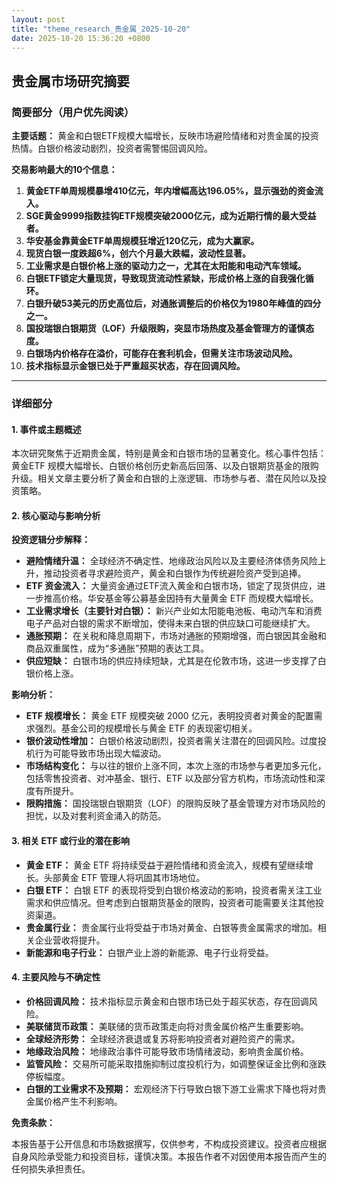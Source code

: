 ```yaml
---
layout: post
title: "theme_research_贵金属_2025-10-20"
date: 2025-10-20 15:36:20 +0800
---
```


## 贵金属市场研究摘要

### 简要部分（用户优先阅读）

**主要话题：** 黄金和白银ETF规模大幅增长，反映市场避险情绪和对贵金属的投资热情。白银价格波动剧烈，投资者需警惕回调风险。

**交易影响最大的10个信息：**

1.  **黄金ETF单周规模暴增410亿元，年内增幅高达196.05%，显示强劲的资金流入。**
2.  **SGE黄金9999指数挂钩ETF规模突破2000亿元，成为近期行情的最大受益者。**
3.  **华安基金靠黄金ETF单周规模狂增近120亿元，成为大赢家。**
4.  **现货白银一度跌超6%，创六个月最大跌幅，波动性显著。**
5.  **工业需求是白银价格上涨的驱动力之一，尤其在太阳能和电动汽车领域。**
6.  **白银ETF锁定大量现货，导致现货流动性紧缺，形成价格上涨的自我强化循环。**
7.  **白银升破53美元的历史高位后，对通胀调整后的价格仅为1980年峰值的四分之一。**
8.  **国投瑞银白银期货（LOF）升级限购，突显市场热度及基金管理方的谨慎态度。**
9.  **白银场内价格存在溢价，可能存在套利机会，但需关注市场波动风险。**
10. **技术指标显示金银已处于严重超买状态，存在回调风险。**

---

### 详细部分

#### 1. 事件或主题概述

本次研究聚焦于近期贵金属，特别是黄金和白银市场的显著变化。核心事件包括： 黄金ETF 规模大幅增长、白银价格创历史新高后回落、以及白银期货基金的限购升级。相关文章主要分析了黄金和白银的上涨逻辑、市场参与者、潜在风险以及投资策略。

#### 2. 核心驱动与影响分析

**投资逻辑分步解释：**

*   **避险情绪升温：** 全球经济不确定性、地缘政治风险以及主要经济体债务风险上升，推动投资者寻求避险资产，黄金和白银作为传统避险资产受到追捧。
*   **ETF 资金流入：** 大量资金通过ETF流入黄金和白银市场，锁定了现货供应，进一步推高价格。华安基金等公募基金因持有大量黄金 ETF 而规模大幅增长。
*   **工业需求增长（主要针对白银）：** 新兴产业如太阳能电池板、电动汽车和消费电子产品对白银的需求不断增加，使得未来白银的供应缺口可能继续扩大。
*   **通胀预期：** 在关税和降息周期下，市场对通胀的预期增强，而白银因其金融和商品双重属性，成为“多通胀”预期的表达工具。
*   **供应短缺：** 白银市场的供应持续短缺，尤其是在伦敦市场，这进一步支撑了白银价格上涨。

**影响分析：**

*   **ETF 规模增长：** 黄金 ETF 规模突破 2000 亿元，表明投资者对黄金的配置需求强烈。基金公司的规模增长与黄金 ETF 的表现密切相关。
*   **银价波动性增加：** 白银价格波动剧烈，投资者需关注潜在的回调风险。过度投机行为可能导致市场出现大幅波动。
*   **市场结构变化：** 与以往的银价上涨不同，本次上涨的市场参与者更加多元化，包括零售投资者、对冲基金、银行、ETF 以及部分官方机构，市场流动性和深度有所提升。
*   **限购措施：** 国投瑞银白银期货（LOF）的限购反映了基金管理方对市场风险的担忧，以及对套利资金涌入的防范。

#### 3. 相关 ETF 或行业的潜在影响

*   **黄金 ETF：** 黄金 ETF 将持续受益于避险情绪和资金流入，规模有望继续增长。头部黄金 ETF 管理人将巩固其市场地位。
*   **白银 ETF：** 白银 ETF 的表现将受到白银价格波动的影响，投资者需关注工业需求和供应情况。但考虑到白银期货基金的限购，投资者可能需要关注其他投资渠道。
*   **贵金属行业：** 贵金属行业将受益于市场对黄金、白银等贵金属需求的增加。相关企业营收将提升。
*   **新能源和电子行业：** 白银产业上游的新能源、电子行业将受益。

#### 4. 主要风险与不确定性

*   **价格回调风险：** 技术指标显示黄金和白银市场已处于超买状态，存在回调风险。
*   **美联储货币政策：** 美联储的货币政策走向将对贵金属价格产生重要影响。
*   **全球经济形势：** 全球经济衰退或复苏将影响投资者对避险资产的需求。
*   **地缘政治风险：** 地缘政治事件可能导致市场情绪波动，影响贵金属价格。
*   **监管风险：** 交易所可能采取措施抑制过度投机行为，如调整保证金比例和涨跌停板幅度。
*   **白银的工业需求不及预期：** 宏观经济下行导致白银下游工业需求下降也将对贵金属价格产生不利影响。

**免责条款：**

本报告基于公开信息和市场数据撰写，仅供参考，不构成投资建议。投资者应根据自身风险承受能力和投资目标，谨慎决策。本报告作者不对因使用本报告而产生的任何损失承担责任。